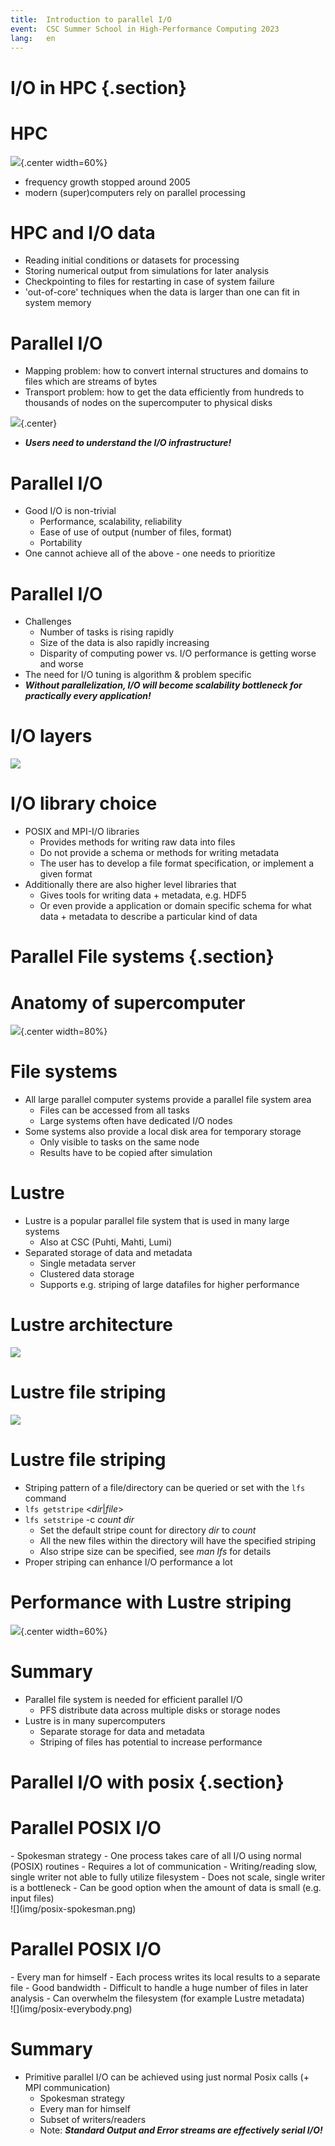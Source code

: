 ```yaml
---
title:  Introduction to parallel I/O
event:  CSC Summer School in High-Performance Computing 2023
lang:   en
---
```




# I/O in HPC {.section}
# HPC

 ![](img/cray_top500.png){.center width=60%}

 - frequency growth stopped around 2005
 - modern (super)computers rely on parallel processing

# HPC and I/O data

 - Reading initial conditions or datasets for processing
 - Storing numerical output from simulations for later analysis
 - Checkpointing to files for restarting in case of system failure
 - 'out-of-core' techniques when the  data is larger than one can fit in system memory

# Parallel I/O
- Mapping problem: how to convert internal structures and domains to
files which are streams of bytes
- Transport problem: how to get the data efficiently from hundreds to
thousands of nodes on the supercomputer to physical disks

![](img/io-illustration.png){.center}


- ***Users need to understand the I/O infrastructure!***

# Parallel I/O

- Good I/O is non-trivial
  - Performance, scalability, reliability
  - Ease of use of output (number of files, format)
  - Portability
- One cannot achieve all of the above - one needs to prioritize

# Parallel I/O

- Challenges
    - Number of tasks is rising rapidly
    - Size of the data is also rapidly increasing
    - Disparity of computing power vs. I/O performance is getting worse
    and worse
- The need for I/O tuning is algorithm & problem specific
- ***Without parallelization, I/O will become scalability bottleneck for
    practically every application!***

# I/O layers


![](img/io-layers.png)


# I/O library choice

- POSIX and MPI-I/O libraries
    - Provides methods for writing raw data into files
    - Do not provide a schema or methods for writing metadata
    - The user has to develop a file format specification, or implement a
      given format
- Additionally there are also higher level libraries that
    - Gives tools for writing data + metadata, e.g. HDF5
    - Or even provide a application or domain specific schema for what
      data + metadata to describe a particular kind of data

# Parallel File systems {.section}

# Anatomy of supercomputer
 ![](img/cluster_diagram.jpeg){.center width=80%}

# File systems

- All large parallel computer systems provide a parallel file
  system area
    - Files can be accessed from all tasks
    - Large systems often have dedicated I/O nodes
- Some systems also provide a local disk area for temporary storage
    - Only visible to tasks on the same node
    - Results have to be copied after simulation

# Lustre

- Lustre is a popular parallel file system that is used in many large
  systems
    - Also at CSC (Puhti, Mahti, Lumi)
- Separated storage of data and metadata
    - Single metadata server
    - Clustered data storage
    - Supports e.g. striping of large datafiles for higher performance

# Lustre architecture

![](img/lustre-architecture.png)


# Lustre file striping

![](img/lustre-striping.png)

# Lustre file striping

- Striping pattern of a file/directory can be queried or set with the
  `lfs` command
- `lfs getstripe` <*dir*|*file*>
- `lfs setstripe` -c *count* *dir*
    - Set the default stripe count for directory *dir* to *count*
    - All the new files within the directory will have the specified
    striping
    - Also stripe size can be specified, see *man lfs* for details
- Proper striping can enhance I/O performance a lot


# Performance with Lustre striping

![](img/striping-performance.png){.center width=60%}

# Summary

- Parallel file system is needed for efficient parallel I/O
    - PFS distribute data across multiple disks or storage nodes
- Lustre is in many supercomputers
    - Separate storage for data and metadata
    - Striping of files has potential to increase performance

# Parallel I/O with posix {.section}

# Parallel POSIX I/O

<div class="column">
- Spokesman strategy
    - One process takes care of all I/O using normal (POSIX) routines
    - Requires a lot of communication
    - Writing/reading slow, single writer not able to fully utilize
      filesystem
    - Does not scale, single writer is a bottleneck
    - Can be good option when the amount of data is small (e.g. input
      files)
</div>
<div class="column">
![](img/posix-spokesman.png)
</div>

# Parallel POSIX I/O

<div class="column">
- Every man for himself
    - Each process writes its local results to a separate file
    - Good bandwidth
    - Difficult to handle a huge number of files in later analysis
    - Can overwhelm the filesystem (for example Lustre metadata)
</div>

<div class="column">
![](img/posix-everybody.png)
</div>

# Summary

- Primitive parallel I/O can be achieved using just normal Posix calls (+
  MPI communication)
    - Spokesman strategy
    - Every man for himself
    - Subset of writers/readers
    - Note: ***Standard Output and Error streams are effectively serial I/O!***
